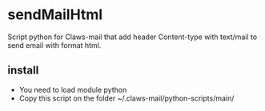 # sendMailHtml
Script python for Claws-mail that add header Content-type with text/mail to send email with format html.

## install

* You need to load module python
* Copy this script on the folder ~/.claws-mail/python-scripts/main/ 

